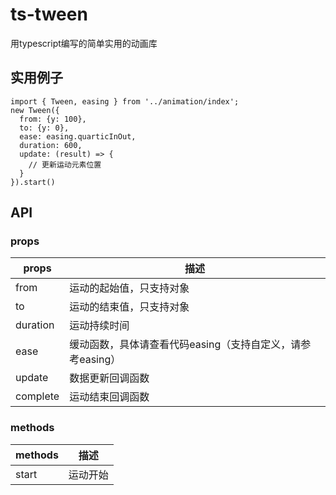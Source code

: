 # ts-tween
用typescript编写的简单实用的动画库

## 实用例子
```
import { Tween, easing } from '../animation/index';
new Tween({
  from: {y: 100},
  to: {y: 0},
  ease: easing.quarticInOut,
  duration: 600,
  update: (result) => {
    // 更新运动元素位置
  }
}).start()
```

## API
### props
props  | 描述
------------- | -------------
from  | 运动的起始值，只支持对象
to  | 运动的结束值，只支持对象
duration  | 运动持续时间
ease  | 缓动函数，具体请查看代码easing（支持自定义，请参考easing）
update  | 数据更新回调函数
complete  | 运动结束回调函数

### methods
methods  | 描述
------------- | -------------
start  | 运动开始
